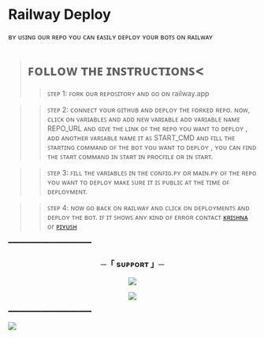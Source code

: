 # Railway Deploy
ʙʏ ᴜꜱɪɴɢ ᴏᴜʀ ʀᴇᴘᴏ ʏᴏᴜ ᴄᴀɴ ᴇᴀꜱɪʟʏ ᴅᴇᴘʟᴏʏ ʏᴏᴜʀ ʙᴏᴛꜱ ᴏɴ ʀᴀɪʟᴡᴀʏ

># ꜰᴏʟʟᴏᴡ ᴛʜᴇ ɪɴꜱᴛʀᴜᴄᴛɪᴏɴꜱ<
>>ꜱᴛᴇᴘ 1: ꜰᴏʀᴋ ᴏᴜʀ ʀᴇᴘᴏꜱɪᴛᴏʀʏ ᴀɴᴅ ɢᴏ ᴏɴ railway.app

>>ꜱᴛᴇᴘ 2: ᴄᴏɴɴᴇᴄᴛ ʏᴏᴜʀ ɢɪᴛʜᴜʙ ᴀɴᴅ ᴅᴇᴘʟᴏʏ ᴛʜᴇ ꜰᴏʀᴋᴇᴅ ʀᴇᴘᴏ. ɴᴏᴡ, ᴄʟɪᴄᴋ ᴏɴ ᴠᴀʀɪᴀʙʟᴇꜱ ᴀɴᴅ ᴀᴅᴅ ɴᴇᴡ ᴠᴀʀɪᴀʙʟᴇ ᴀᴅᴅ ᴠᴀʀɪᴀʙʟᴇ ɴᴀᴍᴇ REPO_URL ᴀɴᴅ ɢɪᴠᴇ ᴛʜᴇ ʟɪɴᴋ ᴏꜰ ᴛʜᴇ ʀᴇᴘᴏ ʏᴏᴜ ᴡᴀɴᴛ ᴛᴏ ᴅᴇᴘʟᴏʏ , ᴀᴅᴅ ᴀɴᴏᴛʜᴇʀ ᴠᴀʀɪᴀʙʟᴇ ɴᴀᴍᴇ ɪᴛ ᴀꜱ START_CMD ᴀɴᴅ ꜰɪʟʟ ᴛʜᴇ ꜱᴛᴀʀᴛɪɴɢ ᴄᴏᴍᴍᴀɴᴅ ᴏꜰ ᴛʜᴇ ʙᴏᴛ ʏᴏᴜ ᴡᴀɴᴛ ᴛᴏ ᴅᴇᴘʟᴏʏ , ʏᴏᴜ ᴄᴀɴ ꜰɪɴᴅ ᴛʜᴇ ꜱᴛᴀʀᴛ ᴄᴏᴍᴍᴀɴᴅ ɪɴ ꜱᴛᴀʀᴛ ɪɴ ᴘʀᴏᴄꜰɪʟᴇ ᴏʀ ɪɴ ꜱᴛᴀʀᴛ.

>>ꜱᴛᴇᴘ 3: ꜰɪʟʟ ᴛʜᴇ ᴠᴀʀɪᴀʙʟᴇꜱ ɪɴ ᴛʜᴇ ᴄᴏɴꜰɪɢ.ᴘʏ ᴏʀ ᴍᴀɪɴ.ᴘʏ ᴏꜰ ᴛʜᴇ ʀᴇᴘᴏ ʏᴏᴜ ᴡᴀɴᴛ ᴛᴏ ᴅᴇᴘʟᴏʏ ᴍᴀᴋᴇ ꜱᴜʀᴇ ɪᴛ ɪꜱ ᴘᴜʙʟɪᴄ ᴀᴛ ᴛʜᴇ ᴛɪᴍᴇ ᴏꜰ ᴅᴇᴘʟᴏʏᴍᴇɴᴛ.

>>ꜱᴛᴇᴘ 4: ɴᴏᴡ ɢᴏ ʙᴀᴄᴋ ᴏɴ ʀᴀɪʟᴡᴀʏ ᴀɴᴅ ᴄʟɪᴄᴋ ᴏɴ ᴅᴇᴘʟᴏʏᴍᴇɴᴛꜱ ᴀɴᴅ ᴅᴇᴘʟᴏʏ ᴛʜᴇ ʙᴏᴛ. ɪꜰ ɪᴛ ꜱʜᴏᴡꜱ ᴀɴʏ ᴋɪɴᴅ ᴏꜰ ᴇʀʀᴏʀ ᴄᴏɴᴛᴀᴄᴛ [ᴋʀɪꜱʜɴᴀ](https://t.me/Itz_rocks_krishna) or [ᴘɪʏᴜꜱʜ](https://t.me/JoinIndianNavy_007)

━━━━━━━━━━━━━━━━━━━━

<h3 align="center">
    ─「 sᴜᴩᴩᴏʀᴛ 」─
</h3>

<p align="center">
<a href="https://telegram.me/JoinIndianNavy_007"><img src="https://img.shields.io/badge/-Support%20Group-blue.svg?style=for-the-badge&logo=Telegram"></a>
</p>
<p align="center">
<a href="https://telegram.me/Cherished_Community"><img src="https://img.shields.io/badge/-Support%20Channel-blue.svg?style=for-the-badge&logo=Telegram"></a>
</p>

━━━━━━━━━━━━━━━━━━━━

<a href="https://telegram.me/Cherished_Community"><img src="https://img.shields.io/badge/-Piyush%20-darkgreen.svg?style=for-the-badge&logo=kalilinux"></a>

